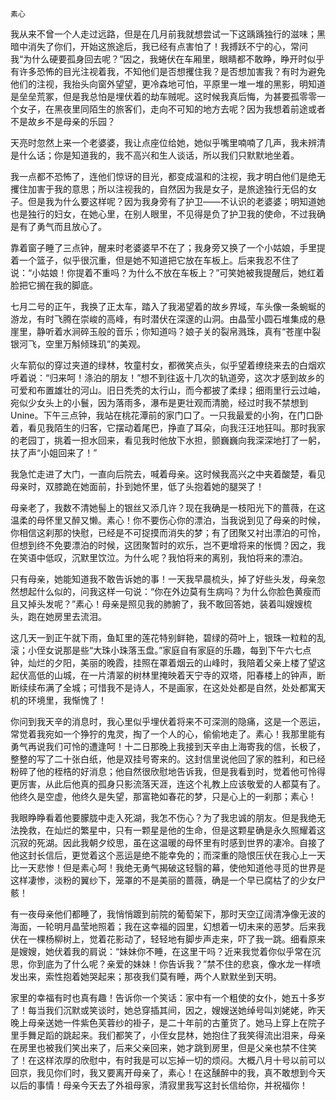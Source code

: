     素心 

   我从来不曾一个人走过远路，但是在几月前我就想尝试一下这踽踽独行的滋味；黑暗中消失了你们，开始这旅途后，我已经有点害怕了！我搏跃不宁的心，常问我“为什么硬要孤身回去呢？”因之，我蜷伏在车厢里，眼睛都不敢睁，睁开时似乎有许多恐怖的目光注视着我，不知他们是否想攫住我？是否想加害我？有时为避免他们的注视，我抬头向窗外望望，更冷森地可怕，平原里一堆一堆的黑影，明知道是垒垒荒冢，但是我总怕是埋伏着的劫车贼呢。这时候我真后悔，为甚要孤零零一个女子，在黑夜里同陌生的旅客们，走向不可知的地方去呢？因为我想着前途或者不是故乡不是母亲的乐园？

   天亮时忽然上来一个老婆婆，我让点座位给她，她似乎嘴里喃喃了几声，我未辨清是什么话；你是知道我的，我不高兴和生人谈话，所以我们只默默地坐着。

   我一点都不恐怖了，连他们惊讶的目光，都变成温和的注视，我才明白他们是绝无攫住加害于我的意思；所以注视我的，自然因为我是女子，是旅途独行无侣的女子。但是我为什么要这样呢？因为我身旁有了护卫——不认识的老婆婆；明知道她也是独行的妇女，在她心里，在别人眼里，不见得是负了护卫我的使命，不过我确是有了勇气而且放心了。

   靠着窗子睡了三点钟，醒来时老婆婆早不在了；我身旁又换了一个小姑娘，手里提着一个篮子，似乎很沉重，但是她不知道把它放在车板上。后来我忍不住了说：“小姑娘！你提着不重吗？为什么不放在车板上？”可笑她被我提醒后，她红着脸把它搁在我的脚底。

   七月二号的正午，我换了正太车，踏入了我渴望着的故乡界域，车头像一条蜿蜒的游龙，有时飞腾在崇峻的高峰，有时潜伏在深邃的山洞。由晶莹小圆石堆集成的悬崖里，静听着水涧碎玉般的音乐；你知道吗？娘子关的裂帛溅珠，真有“苍崖中裂银河飞，空里万斛倾珠玑”的美观。

   火车箭似的穿过夹道的绿林，牧童村女，都微笑点头，似乎望着缭绕来去的白烟欢呼着说：“归来呵！涤泊的朋友！”想不到往返十几次的轨道旁，这次才感到故乡的可爱和布置雄壮的河山。旧日秃秃的太行山，而今都披了柔绿；细雨里行云过岫，宛似少女头上的小鬟，因为落雨多，瀑布是更壮观而清脆，经过时我不禁想到Unine。下午三点钟，我站在桃花潭前的家门口了。一只我最爱的小狗，在门口卧着，看见我陌生的归客，它摆动着尾巴，挣直了耳朵，向我汪汪地狂叫。那时我家的老园丁，挑着一担水回来，看见我时他放下水担，颤巍巍向我深深地打了一躬，扶了声“小姐回来了！”

   我急忙走进了大门，一直向后院去，喊着母亲。这时候我高兴之中夹着酸楚，看见母亲时，双膝跪在她面前，扑到她怀里，低了头抱着她的腿哭了！

   母亲老了，我数不清她髻上的银丝又添几许？现在我确是一枝阳光下的蔷薇，在这温柔的母怀里又醉又懒。素心！你不要伤心你的漂泊，当我说到见了母亲的时候，你相信这刹那的快慰，已经是不可捉摸而消失的梦；有了团聚又衬出漂泊的可怜，但想到终不免要漂泊的时候，这团聚暂时的欢乐，岂不更增将来的怅惆？因之，我在笑语中低叹，沉默里饮泣。为什么呢？我怕将来的离别，我怕将来的漂泊。

   只有母亲，她能知道我不敢告诉她的事！一天我早晨梳头，掉了好些头发，母亲忽然想起什么似的，问我这样一句说：“你在外边莫有生病吗？为什么你脸色黄瘦而且又掉头发呢？”素心！母亲是照见我的肺腑了，我不敢回答她，装着叫嫂嫂梳头，跑在她房里去流泪。

   这几天一到正午就下雨，鱼缸里的莲花特别鲜艳，碧绿的荷叶上，银珠一粒粒的乱滚；小侄女说那是些“大珠小珠落玉盘。”家庭自有家庭的乐趣，每到下午六七点钟，灿烂的夕阳，美丽的晚霞，挂照在罩着烟云的山峰时，我陪着父亲上楼了望这起伏高低的山城，在一片清翠的树林里掩映着天宁寺的双塔，阳春楼上的钟声，断断续续布满了全城；可惜我不是诗人，不是画家，在这处处都是自然，处处都寓天机的环境里，我惭愧了！

   你问到我天辛的消息时，我心里似乎埋伏着将来不可深测的隐痛，这是一个恶运，常觉着我宛如一个狰狞的鬼灵，掏了一个人的心，偷偷地走了。素心！我那里能有勇气再说我们可怜的遭逢呵！十二日那晚上我接到天辛由上海寄我的信，长极了，整整的写了二十张白纸，他是双挂号寄来的。这封信里说他回了家的胜利，和已经粉碎了他的桎梏的好消息；他自然很欣慰地告诉我，但是我看到时，觉着他可怜得更厉害，从此后他真的孤身只影流落天涯，连这个礼教上应该敬爱的人都莫有了。他终久是空虚，他终久是失望，那富艳如春花的梦，只是心上的一刹那；素心！

   我眼睁睁看着他要朦胧中走入死湖，我怎不伤心？为了我忠诚的朋友。但是我绝无法挽救，在灿烂的繁星中，只有一颗星是他的生命，但是这颗星确是永久照耀着这沉寂的死湖。因此我朝夕绞思，虽在这温暖的母怀里有时感到世界的凄冷。自接了他这封长信后，更觉着这个恶运是绝不能幸免的；而深重的隐恨压伏在我心上一天比一天悲惨！但是素心呵！我绝无勇气揭破这轻翳的幕，使他知道他寻觅的世界是这样凄惨，淡粉的翼纱下，笼罩的不是美丽的蔷薇，确是一个早已腐枯了的少女尸骸！

   有一夜母亲他们都睡了，我悄悄踱到前院的葡萄架下，那时天空辽阔清净像无波的海面，一轮明月晶莹地照着；我在这幸福的园里，幻想着一切未来的恶梦。后来我伏在一棵杨柳树上，觉着花影动了，轻轻地有脚步声走来，吓了我一跳。细看原来是嫂嫂，她伏着我的肩说：“妹妹你不睡，在这里干吗？近来我觉着你似乎常在沉思，你到底为了什么呢？亲爱的妹妹！你告诉我？”禁不住的悲哀，像水龙一样喷发出来，索性抱着她哭起来；那夜我们莫有睡，两个人默默坐到天明。

   家里的幸福有时也真有趣！告诉你一个笑话：家中有一个粗使的女仆，她五十多岁了！每当我们沉默或笑谈时，她总穿插其间，因之，嫂嫂送她绰号叫刘姥姥，昨天晚上母亲送她一件紫色芙蓉纱的褂子，是二十年前的古董货了。她马上穿上在院子里手舞足蹈的跳起来。我们都笑了，小侄女昆林，她抱住了我笑得流出泪来，母亲在房里也被我们笑出来了，后来父亲回来，她才跳到房里，但是父亲也禁不住笑了！在这样浓厚的欣慰中，有时我是可以忘掉一切的烦闷。大概八月十号以前可以回京，我见你们时，我又要离开母亲了，素心！在这醺醉中的我，真不敢想到今天以后的事情！母亲今天去了外祖母家，清寂里我写这封长信给你，并祝福你！

